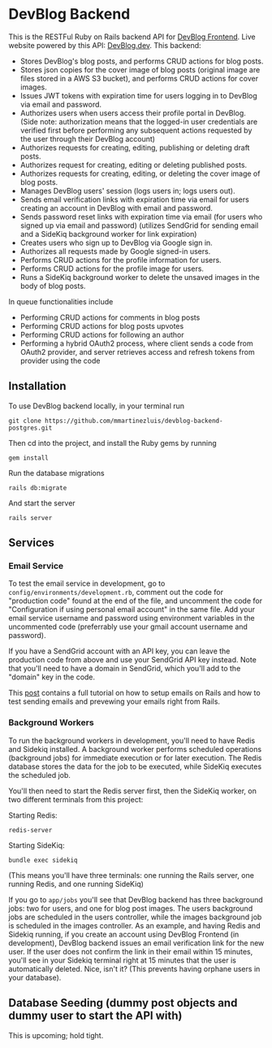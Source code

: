 # DevBlog Backend

This is the RESTFul Ruby on Rails backend API for [DevBlog Frontend](https://github.com/mmartinezluis/devblog-frontend). Live website powered by this API: [DevBlog.dev](https://devblog.dev). This backend:

* Stores DevBlog's blog posts, and performs CRUD actions for blog posts.
* Stores json copies for the cover image of blog posts (original image are files stored in a AWS S3 bucket), and performs CRUD actions for cover images.
* Issues JWT tokens with expiration time for users logging in to DevBlog via email and password.
* Authorizes users when users access their profile portal in DevBlog.
(Side note: authorization means that the logged-in user credentials are verified first before performing any subsequent actions requested by the user through their DevBlog account)
* Authorizes requests for creating, editing, publishing or deleting draft posts.
* Authorizes request for creating, editing or deleting published posts.
* Authorizes requests for creating, editing, or deleting the cover image of blog posts.
* Manages DevBlog users' session (logs users in; logs users out).
* Sends email verification links with expiration time via email for users creating an account in DevBlog with email and password.
* Sends password reset links with expiration time via email (for users who signed up via email and password) (utilizes SendGrid for sending email and a SideKiq background worker for link expiration)
* Creates users who sign up to DevBlog via Google sign in.
* Authorizes all requests made by Google signed-in users.
* Performs CRUD actions for the profile information for users.
* Performs CRUD actions for the profile image for users.
* Runs a SideKiq background worker to delete the unsaved images in the body of blog posts.

In queue functionalities include
* Performing CRUD actions for comments in blog posts
* Performing CRUD actions for blog posts upvotes 
* Performing CRUD actions for following an author
* Performing a hybrid OAuth2 process, where client sends a code from OAuth2 provider, and server retrieves access and refresh tokens from provider using the code 

## Installation
To use DevBlog backend locally, in your terminal run
```
git clone https://github.com/mmartinezluis/devblog-backend-postgres.git
```

Then cd into the project, and install the Ruby gems by running
```
gem install
```

Run the database migrations
```
rails db:migrate
```

And start the server
```
rails server
```

## Services 
### Email Service
To test the email service in development, go to `config/environments/development.rb`, comment out the code for "production code" found at the end of the file, and uncomment the code for "Configuration if using personal email account" in the same file. Add your email service username and password using environment variables in the uncommented code (preferrably use your gmail account username and password).

If you have a SendGrid account with an API key, you can leave the production code from above and use your SendGrid API key instead. Note that you'll need to have a domain in SendGrid, which you'll add to the "domain" key in the code.

This [post](https://dev.to/morinoko/sending-emails-in-rails-with-action-mailer-and-gmail-35g4) contains a full tutorial on how to setup emails on Rails and how to test sending emails and prevewing your emails right from Rails. 

### Background Workers
To run the background workers in development, you'll need to have Redis and Sidekiq installed. A background worker performs scheduled operations (background jobs) for immediate execution or for later execution. The Redis database stores the data for the job to be executed, while SideKiq executes the scheduled job.

You'll then need to start the Redis server first, then the SideKiq worker, on two different terminals from this project:

Starting Redis:
```
redis-server
```
Starting SideKiq:
```
bundle exec sidekiq
```
(This means you'll have three terminals: one running the Rails server, one running Redis, and one running SideKiq)

If you go to `app/jobs` you'll see that DevBlog backend has three background jobs: two for users, and one for blog post images. The users background jobs are scheduled in the users controller, while the images background job is scheduled in the images controller. As an example, and having Redis and Sidekiq running, if you create an account using DevBlog Frontend (in development), DevBlog backend issues an email verification link for the new user. If the user does not confirm the link in their email within 15 minutes, you'll see in your Sidekiq terminal right at 15 minutes that the user is automatically deleted. Nice, isn't it? (This prevents having orphane users in your database).

## Database Seeding (dummy post objects and dummy user to start the API with)
This is upcoming; hold tight.

<!-- * System dependencies
* Configuration
* Database creation
* Database initialization
* How to run the test suite
* Services (job queues, cache servers, search engines, etc.)
* Deployment instructions -->

